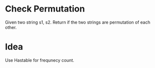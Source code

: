 # Check Permutation  
Given two string s1, s2. Return if the two strings are permutation of each other.  

# Idea  
Use Hastable for frequnecy count.  


